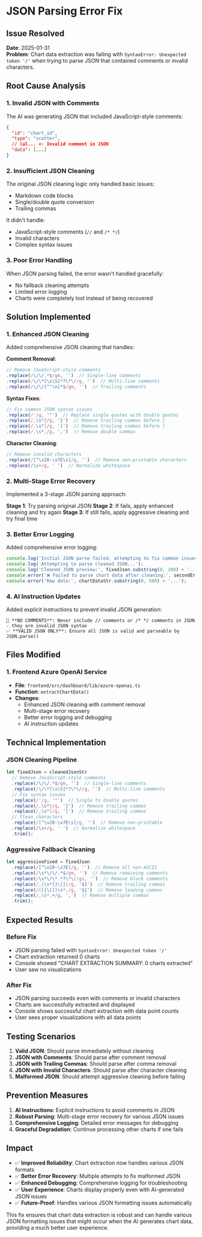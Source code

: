 # JSON Parsing Error Fix

## Issue Resolved
**Date**: 2025-01-31  
**Problem**: Chart data extraction was failing with `SyntaxError: Unexpected token '/'` when trying to parse JSON that contained comments or invalid characters.

## Root Cause Analysis

### 1. **Invalid JSON with Comments**
The AI was generating JSON that included JavaScript-style comments:
```json
{
  "id": "chart_id",
  "type": "scatter",
  // (al... <- Invalid comment in JSON
  "data": [...]
}
```

### 2. **Insufficient JSON Cleaning**
The original JSON cleaning logic only handled basic issues:
- Markdown code blocks
- Single/double quote conversion
- Trailing commas

It didn't handle:
- JavaScript-style comments (`//` and `/* */`)
- Invalid characters
- Complex syntax issues

### 3. **Poor Error Handling**
When JSON parsing failed, the error wasn't handled gracefully:
- No fallback cleaning attempts
- Limited error logging
- Charts were completely lost instead of being recovered

## Solution Implemented

### 1. **Enhanced JSON Cleaning**
Added comprehensive JSON cleaning that handles:

**Comment Removal**:
```javascript
// Remove JavaScript-style comments
.replace(/\/\/.*$/gm, '')  // Single-line comments
.replace(/\/\*[\s\S]*?\*\//g, '')  // Multi-line comments
.replace(/\/\/[^"\n]*$/gm, '')  // Trailing comments
```

**Syntax Fixes**:
```javascript
// Fix common JSON syntax issues
.replace(/'/g, '"')  // Replace single quotes with double quotes
.replace(/,\s*}/g, '}')  // Remove trailing commas before }
.replace(/,\s*]/g, ']')  // Remove trailing commas before ]
.replace(/,\s*,/g, ',')  // Remove double commas
```

**Character Cleaning**:
```javascript
// Remove invalid characters
.replace(/[^\x20-\x7E\s]/g, '')  // Remove non-printable characters
.replace(/\s+/g, ' ')  // Normalize whitespace
```

### 2. **Multi-Stage Error Recovery**
Implemented a 3-stage JSON parsing approach:

**Stage 1**: Try parsing original JSON
**Stage 2**: If fails, apply enhanced cleaning and try again
**Stage 3**: If still fails, apply aggressive cleaning and try final time

### 3. **Better Error Logging**
Added comprehensive error logging:
```javascript
console.log('Initial JSON parse failed, attempting to fix common issues...');
console.log('Attempting to parse cleaned JSON...');
console.log('Cleaned JSON preview:', fixedJson.substring(0, 200) + '...');
console.error('❌ Failed to parse chart data after cleaning:', secondError);
console.error('Raw data:', chartDataStr.substring(0, 500) + '...');
```

### 4. **AI Instruction Updates**
Added explicit instructions to prevent invalid JSON generation:
```
🚫 **NO COMMENTS**: Never include // comments or /* */ comments in JSON - they are invalid JSON syntax
✅ **VALID JSON ONLY**: Ensure all JSON is valid and parseable by JSON.parse()
```

## Files Modified

### 1. **Frontend Azure OpenAI Service**
- **File**: `frontend/src/dashboard/lib/azure-openai.ts`
- **Function**: `extractChartData()`
- **Changes**: 
  - Enhanced JSON cleaning with comment removal
  - Multi-stage error recovery
  - Better error logging and debugging
  - AI instruction updates

## Technical Implementation

### JSON Cleaning Pipeline
```javascript
let fixedJson = cleanedJsonStr
  // Remove JavaScript-style comments
  .replace(/\/\/.*$/gm, '')  // Single-line comments
  .replace(/\/\*[\s\S]*?\*\//g, '')  // Multi-line comments
  // Fix syntax issues
  .replace(/'/g, '"')  // Single to double quotes
  .replace(/,\s*}/g, '}')  // Remove trailing commas
  .replace(/,\s*]/g, ']')  // Remove trailing commas
  // Clean characters
  .replace(/[^\x20-\x7E\s]/g, '')  // Remove non-printable
  .replace(/\s+/g, ' ')  // Normalize whitespace
  .trim();
```

### Aggressive Fallback Cleaning
```javascript
let aggressiveFixed = fixedJson
  .replace(/[^\x20-\x7E]/g, '')  // Remove all non-ASCII
  .replace(/\s*\/\/.*$/gm, '')  // Remove remaining comments
  .replace(/\s*\/\*.*?\*\//gs, '')  // Remove block comments
  .replace(/,(\s*[}\]])/g, '$1')  // Remove trailing commas
  .replace(/([{\[])\s*,/g, '$1')  // Remove leading commas
  .replace(/,\s*,+/g, ',')  // Remove multiple commas
  .trim();
```

## Expected Results

### Before Fix
- JSON parsing failed with `SyntaxError: Unexpected token '/'`
- Chart extraction returned 0 charts
- Console showed "CHART EXTRACTION SUMMARY: 0 charts extracted"
- User saw no visualizations

### After Fix
- JSON parsing succeeds even with comments or invalid characters
- Charts are successfully extracted and displayed
- Console shows successful chart extraction with data point counts
- User sees proper visualizations with all data points

## Testing Scenarios

1. **Valid JSON**: Should parse immediately without cleaning
2. **JSON with Comments**: Should parse after comment removal
3. **JSON with Trailing Commas**: Should parse after comma removal
4. **JSON with Invalid Characters**: Should parse after character cleaning
5. **Malformed JSON**: Should attempt aggressive cleaning before failing

## Prevention Measures

1. **AI Instructions**: Explicit instructions to avoid comments in JSON
2. **Robust Parsing**: Multi-stage error recovery for various JSON issues
3. **Comprehensive Logging**: Detailed error messages for debugging
4. **Graceful Degradation**: Continue processing other charts if one fails

## Impact

- ✅ **Improved Reliability**: Chart extraction now handles various JSON formats
- ✅ **Better Error Recovery**: Multiple attempts to fix malformed JSON
- ✅ **Enhanced Debugging**: Comprehensive logging for troubleshooting
- ✅ **User Experience**: Charts display properly even with AI-generated JSON issues
- ✅ **Future-Proof**: Handles various JSON formatting issues automatically

This fix ensures that chart data extraction is robust and can handle various JSON formatting issues that might occur when the AI generates chart data, providing a much better user experience.
